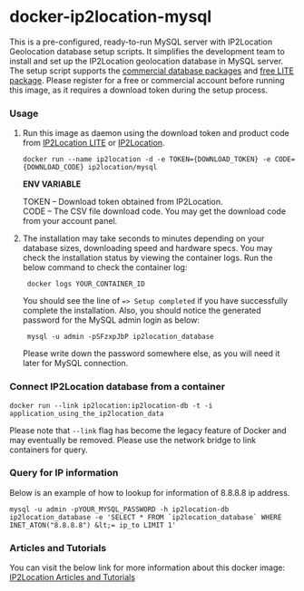 docker-ip2location-mysql
========================

This is a pre-configured, ready-to-run MySQL server with IP2Location Geolocation database setup scripts. It simplifies the development team to install and set up the IP2Location geolocation database in MySQL server. The setup script supports the [commercial database packages](https://www.ip2location.com) and [free LITE package](https://lite.ip2location.com). Please register for a free or commercial account before running this image, as it requires a download token during the setup process.

### Usage

1. Run this image as daemon using the download token and product code from [IP2Location LITE](https://lite.ip2location.com) or [IP2Location](https://www.ip2location.com).

       docker run --name ip2location -d -e TOKEN={DOWNLOAD_TOKEN} -e CODE={DOWNLOAD_CODE} ip2location/mysql

    **ENV VARIABLE**

    TOKEN – Download token obtained from IP2Location.  
    CODE – The CSV file download code. You may get the download code from your account panel.

2. The installation may take seconds to minutes depending on your database sizes, downloading speed and hardware specs. You may check the installation status by viewing the container logs. Run the below command to check the container log:

        docker logs YOUR_CONTAINER_ID

    You should see the line of `=> Setup completed` if you have successfully complete the installation. Also, you should notice the generated password for the MySQL admin login as below:
	
	    mysql -u admin -pSFzxpJbP ip2location_database
		
	Please write down the password somewhere else, as you will need it later for MySQL connection.

### Connect IP2Location database from a container
	
    docker run --link ip2location:ip2location-db -t -i application_using_the_ip2location_data
	
Please note that `--link` flag has become the legacy feature of Docker and may eventually be removed. Please use the network bridge to link containers for query.

### Query for IP information

Below is an example of how to lookup for information of 8.8.8.8 ip address.

    mysql -u admin -pYOUR_MYSQL_PASSWORD -h ip2location-db ip2location_database -e 'SELECT * FROM `ip2location_database` WHERE INET_ATON("8.8.8.8") &lt;= ip_to LIMIT 1'

### Articles and Tutorials

You can visit the below link for more information about this docker image:
[IP2Location Articles and Tutorials](https://blog.ip2location.com)
